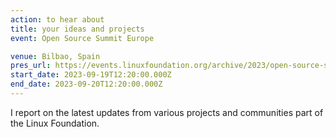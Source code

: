 ```yaml
---
action: to hear about
title: your ideas and projects
event: Open Source Summit Europe

venue: Bilbao, Spain
pres_url: https://events.linuxfoundation.org/archive/2023/open-source-summit-europe/
start_date: 2023-09-19T12:20:00.000Z
end_date: 2023-09-20T12:20:00.000Z
---
```


I report on the latest updates from various projects and communities part of the Linux Foundation.